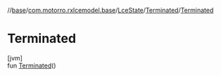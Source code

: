 //[base](../../../../index.md)/[com.motorro.rxlcemodel.base](../../index.md)/[LceState](../index.md)/[Terminated](index.md)/[Terminated](-terminated.md)

# Terminated

[jvm]\
fun [Terminated](-terminated.md)()
